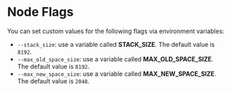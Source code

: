 # Node Flags

You can set custom values for the following flags via environment variables:
- `--stack_size`: use a variable called **STACK_SIZE**. The default value is `8192`.
- `--max_old_space_size`: use a variable called **MAX_OLD_SPACE_SIZE**. The default value is `8192`.
- `--max_new_space_size`: use a variable called **MAX_NEW_SPACE_SIZE**. The default value is `2048`.